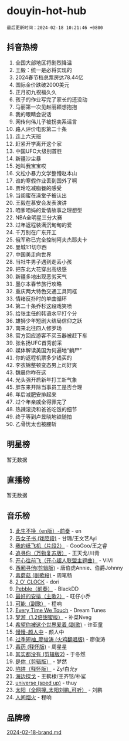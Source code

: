 # douyin-hot-hub

`最后更新时间：2024-02-18 10:21:46 +0800`

## 抖音热榜

1. 全国大部地区将剧烈降温
1. 王毅：统一是必将实现的
1. 2024春节档总票房达78.44亿
1. 国际金价跌破2000美元
1. 正月初九祝福久久
1. 孩子的作业写完了家长的还没动
1. 马丽第一次见赵丽颖想抱抱
1. 我的眼睛会说话
1. 网传何伟儿子被拐卖系谣言
1. 路人评价电影第二十条
1. 连上六天班
1. 赶紧开学离开这个家
1. 中国UFC大级别首胜
1. 新疆沙尘暴
1. 她叫我宝宝哎
1. 文松小暴力文学整懵赵本山
1. 谁的寒假作业丢到国外了啊
1. 贾玲吃减脂餐的感受
1. 当闺蜜在澡堂子被认出
1. 王毅在慕安会发表演讲
1. 咱爹咱妈的爱情故事之理想型
1. NBA全明星三分大赛
1. 过年返程装满沉甸甸的爱
1. 千万别在广东开工
1. 俄军称已完全控制阿夫杰耶夫卡
1. 曼城1:1切尔西
1. 中国美走向世界
1. 当社牛男子遇到走丢小孩
1. 把东北大花穿出高级感
1. 新疆多地出现恶劣天气
1. 墨尔本春节旅行攻略
1. 重庆两大特色交通工具同框
1. 情绪反扑时的单曲循环
1. 第二十条乔杉这段戏笑喷
1. 给张主任的韩语水平打个分
1. 雄狮少年短剧大结局信仰之跃
1. 南来北往四人修罗场
1. 官方回应游客不买玉器被赶下车
1. 张名扬UFC首秀前采
1. 媒体解读美国为何遍地“躺尸”
1. 你的返程机票多少钱买的
1. 李衣锦整顿变态男上司好爽
1. 魏晨你咋在这
1. 光头强开启新年打工新气象
1. 胖东来开除当事员工是否合理
1. 年后减肥安排起来
1. 过个年亲戚全得罪完了
1. 热辣滚烫和爸爸吃饭的细节
1. 终于等到卢昱晓地铁随拍
1. 乙骨忧太也被腰斩

## 明星榜

暂无数据

## 直播榜

暂无数据

## 音乐榜

1. [此生不换（en版）-前奏](https://sf5-hl-cdn-tos.douyinstatic.com/obj/tos-cn-ve-2774/oMDvUGwhKrKYDEqXiMYEwxZqBWIJFA92CiLAO) - en
1. [告女子书 (戏腔段)](https://sf5-hl-cdn-tos.douyinstatic.com/obj/tos-cn-ve-2774/osCCzFxWgstBDi92ZfBB4ht7gQENBmQMAl0eI6) - 甘璐/王文艺Ayi
1. [我的纸飞机（片段2）](https://sf5-hl-cdn-tos.douyinstatic.com/obj/tos-cn-ve-2774/oM2ZrKcg2CD5AeRB2gkeXOFB1IxAGJdZPazYHf) - GooGoo/王之睿
1. [追寻你（万物复苏版）](https://sf5-hl-cdn-tos.douyinstatic.com/obj/tos-cn-ve-2774/oYeAZJsbjIDit9APmBg8u6uDUQnHmoCf3gbo74) - 王天戈/川青
1. [开心往前飞（开心超人联盟主题曲）](https://sf6-cdn-tos.douyinstatic.com/obj/tos-cn-ve-2774/9d8fb7c82cf1421fb93a9fe925275e0a) - VIVI
1. [西厢寻他(剪辑版)](https://sf5-hl-cdn-tos.douyinstatic.com/obj/tos-cn-ve-2774/oUsAVfAQKlRNxEv5qxvIB8o5qmIWUcXbzJKJhw) - 唐伯虎Annie、伯爵Johnny
1. [毒蘑菇 (副歌段)](https://sf5-hl-cdn-tos.douyinstatic.com/obj/tos-cn-ve-2774/ocDEUsfdLjxnlFXtfogBCiQCEqYB7QZgZ8VViM) - 周笔畅
1. [2 O' CLOCK](https://sf5-hl-cdn-tos.douyinstatic.com/obj/tos-cn-ve-2774/oIUBICeqlYQHTigCBOnCMlwBZJkgiBjt1oDfbg) - dori
1. [Pebble（前奏）](https://sf5-hl-cdn-tos.douyinstatic.com/obj/tos-cn-ve-2774/5e6913036e674b34b92df6abd1361f00) - BlackDD
1. [最好的安排（主歌2）](https://sf3-cdn-tos.douyinstatic.com/obj/tos-cn-ve-2774/oMMZX1DuHpMwgoDztBmZswgQnbCeeANZxBHkFY) - 旺仔小乔
1. [可能（副歌）](https://sf6-cdn-tos.douyinstatic.com/obj/tos-cn-ve-2774/cde1731888894259b333569393c2fb51) - 程响
1. [Every Time We Touch](https://sf3-cdn-tos.douyinstatic.com/obj/tos-cn-ve-2774/ogN6lUKQeBBfEVhIOMikG1CcJjugxk1tztZyhP) - Dream Tunes
1. [梦游（1.2倍甜蜜版）](https://sf3-cdn-tos.douyinstatic.com/obj/tos-cn-ve-2774/o4gyAUm8hwufoEABmwVIiQtHsFuGzAEEWtNMzo) - 补菜Nveg
1. [希望你被这个世界爱着 (副歌)](https://sf5-hl-cdn-tos.douyinstatic.com/obj/tos-cn-ve-2774/oUHCmWQfZlE3QQBKBeD8rCFLpJzPgCpImhsxMt) - 许亚童
1. [慢慢-颜人中](https://sf3-cdn-tos.douyinstatic.com/obj/tos-cn-ve-2774/ocjHNfBXdBxQNC8ZGAeoLMFTUgtBg8bkExunDC) - 颜人中
1. [过季短袖_廖俊涛 (火鸡翻唱版)](https://sf6-cdn-tos.douyinstatic.com/obj/tos-cn-ve-2774/ogQVJl0tRBKxQgZji7YClFEBrVDeHpPTWfCZbQ) - 廖俊涛
1. [毒药 (释怀版)](https://sf5-hl-cdn-tos.douyinstatic.com/obj/tos-cn-ve-2774/oYILMEAzspdZBIzy4frJNB8ZHPHWAhiwowd4Ad) - 周星星
1. [其实都没有 (剪辑版2)](https://sf5-hl-cdn-tos.douyinstatic.com/obj/tos-cn-ve-2774/oEBNQenHZtBhxYjGgUDQk0BCHTigQafgFlbQ7k) - 于冬然
1. [是你（剪辑版）](https://sf5-hl-cdn-tos.douyinstatic.com/obj/tos-cn-ve-2774/46019dae783c4c969944217fe1cfafc4) - 梦然
1. [陷阱（释怀版）](https://sf3-cdn-tos.douyinstatic.com/obj/tos-cn-ve-2774/oE8C21LeZrzKLDFfQYgMzx4GAIHageG5IzayY7) - Zy/白允y
1. [海边探戈](https://sf5-hl-cdn-tos.douyinstatic.com/obj/tos-cn-ve-2774/os9gE0VQCGqt6VQkZDyBBYvfSDY0QFe3vVmubn) - 王鹤棣/王齐铭/朴鲨
1. [universe (sped up)](https://sf5-hl-cdn-tos.douyinstatic.com/obj/tos-cn-ve-2774/oIQnurQLDCsdYeegkM4CKuVb23MZBXtX6QB8bv) - thuy
1. [太阳（全网搜_太阳刘鹏_可听）](https://sf6-cdn-tos.douyinstatic.com/obj/tos-cn-ve-2774/ogWbyIQnlBFImVbeDocRdCIYtBHlbJXgfZMvgz) - 刘鹏
1. [人间烟火](https://sf5-hl-cdn-tos.douyinstatic.com/obj/tos-cn-ve-2774/947983139f35446684610238bba8e7a9) - 程响

## 品牌榜

[2024-02-18-brand.md](2024-02-18-brand.md)
